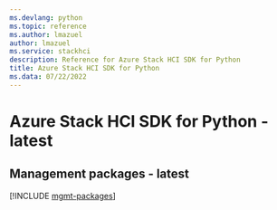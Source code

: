 ```yaml
---
ms.devlang: python
ms.topic: reference
ms.author: lmazuel
author: lmazuel
ms.service: stackhci
description: Reference for Azure Stack HCI SDK for Python
title: Azure Stack HCI SDK for Python
ms.data: 07/22/2022
---
```

# Azure Stack HCI SDK for Python - latest

## Management packages - latest
[!INCLUDE [mgmt-packages](stack-hci-mgmt-index.md)]